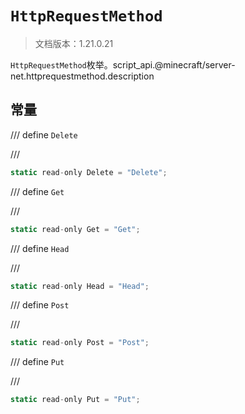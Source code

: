# `HttpRequestMethod`

> 文档版本：1.21.0.21

`HttpRequestMethod`枚举。script_api.@minecraft/server-net.httprequestmethod.description

## 常量

/// define
`Delete`


///

```js
static read-only Delete = "Delete";
```


/// define
`Get`


///

```js
static read-only Get = "Get";
```


/// define
`Head`


///

```js
static read-only Head = "Head";
```


/// define
`Post`


///

```js
static read-only Post = "Post";
```


/// define
`Put`


///

```js
static read-only Put = "Put";
```

